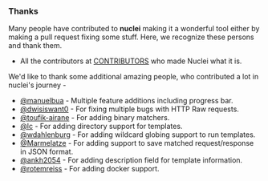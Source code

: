 
### Thanks

Many people have contributed to **nuclei** making it a wonderful tool either by making a pull request fixing some stuff. Here, we recognize these persons and thank them. 

- All the contributors at [CONTRIBUTORS](https://github.com/heckintosh/nuclei/graphs/contributors) who made Nuclei what it is.

We'd like to thank some additional amazing people, who contributed a lot in nuclei's journey - 

- [@manuelbua](https://www.github.com/manuelbua) - Multiple feature additions including progress bar. 
- [@dwisiswant0](https://www.github.com/dwisiswant0) - For fixing multiple bugs with HTTP Raw requests. 
- [@toufik-airane](https://www.github.com/toufik-airane) - For adding binary matchers.
- [@lc](https://www.github.com/lc) - For adding directory support for templates.
- [@wdahlenburg](https://www.github.com/wdahlenburg) - For adding wildcard globing support to run templates.
- [@Marmelatze](https://www.github.com/Marmelatze) - For adding support to save matched request/response in JSON format. 
- [@ankh2054](https://www.github.com/ankh2054) - For adding description field for template information.
- [@rotemreiss](https://www.github.com/rotemreiss) - For adding docker support.
